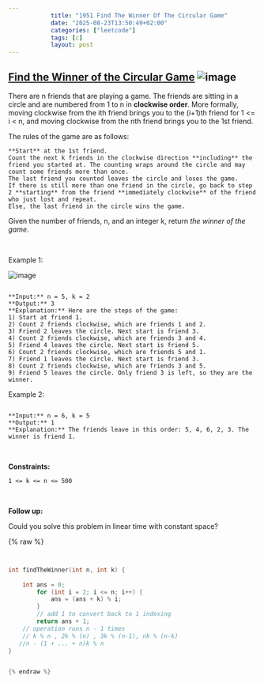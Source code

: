 ```yaml
---
            title: "1951 Find The Winner Of The Circular Game"
            date: "2025-08-23T13:50:49+02:00"
            categories: ["leetcode"]
            tags: [c]
            layout: post
---
```

            
## [Find the Winner of the Circular Game](https://leetcode.com/problems/find-the-winner-of-the-circular-game) ![image](https://img.shields.io/badge/Difficulty-Medium-orange)

There are n friends that are playing a game. The friends are sitting in a circle and are numbered from 1 to n in **clockwise order**. More formally, moving clockwise from the ith friend brings you to the (i+1)th friend for 1 <= i < n, and moving clockwise from the nth friend brings you to the 1st friend.

The rules of the game are as follows:

	**Start** at the 1st friend.
	Count the next k friends in the clockwise direction **including** the friend you started at. The counting wraps around the circle and may count some friends more than once.
	The last friend you counted leaves the circle and loses the game.
	If there is still more than one friend in the circle, go back to step 2 **starting** from the friend **immediately clockwise** of the friend who just lost and repeat.
	Else, the last friend in the circle wins the game.

Given the number of friends, n, and an integer k, return *the winner of the game*.

 

Example 1:

![image](https://assets.leetcode.com/uploads/2021/03/25/ic234-q2-ex11.png)
```

**Input:** n = 5, k = 2
**Output:** 3
**Explanation:** Here are the steps of the game:
1) Start at friend 1.
2) Count 2 friends clockwise, which are friends 1 and 2.
3) Friend 2 leaves the circle. Next start is friend 3.
4) Count 2 friends clockwise, which are friends 3 and 4.
5) Friend 4 leaves the circle. Next start is friend 5.
6) Count 2 friends clockwise, which are friends 5 and 1.
7) Friend 1 leaves the circle. Next start is friend 3.
8) Count 2 friends clockwise, which are friends 3 and 5.
9) Friend 5 leaves the circle. Only friend 3 is left, so they are the winner.
```

Example 2:

```

**Input:** n = 6, k = 5
**Output:** 1
**Explanation:** The friends leave in this order: 5, 4, 6, 2, 3. The winner is friend 1.

```

 

**Constraints:**

	1 <= k <= n <= 500

 

**Follow up:**

Could you solve this problem in linear time with constant space?

{% raw %}


```c


int findTheWinner(int n, int k) {
    
    int ans = 0;
        for (int i = 2; i <= n; i++) {
            ans = (ans + k) % i;
        }
        // add 1 to convert back to 1 indexing
        return ans + 1;
    // operation runs n - 1 times
    // k % n , 2k % (n) , 3k % (n-1), nk % (n-k)
   //n - (1 + ... + n)k % n
}


{% endraw %}
```
